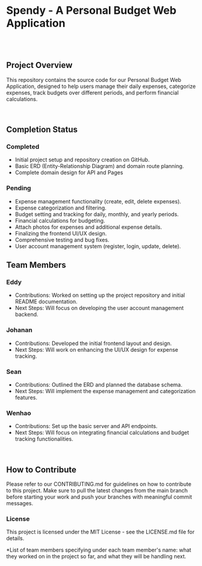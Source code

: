 # Spendy - A Personal Budget Web Application
</br></br>

## Project Overview
This repository contains the source code for our Personal Budget Web Application, designed to help users manage their daily expenses, categorize expenses, track budgets over different periods, and perform financial calculations.

</br>

## Completion Status

### Completed
- Initial project setup and repository creation on GitHub.
- Basic ERD (Entity-Relationship Diagram) and domain route planning.
- Complete domain design for API and Pages
### Pending
- Expense management functionality (create, edit, delete expenses).
- Expense categorization and filtering.
- Budget setting and tracking for daily, monthly, and yearly periods.
- Financial calculations for budgeting.
- Attach photos for expenses and additional expense details.
- Finalizing the frontend UI/UX design.
- Comprehensive testing and bug fixes.
- User account management system (register, login, update, delete).

## Team Members
### Eddy
- Contributions: Worked on setting up the project repository and initial README documentation. </br>
- Next Steps: Will focus on developing the user account management backend.

### Johanan
- Contributions: Developed the initial frontend layout and design.</br>
- Next Steps: Will work on enhancing the UI/UX design for expense tracking.

### Sean
- Contributions: Outlined the ERD and planned the database schema.</br>
- Next Steps: Will implement the expense management and categorization features.

### Wenhao
- Contributions: Set up the basic server and API endpoints.</br>
- Next Steps: Will focus on integrating financial calculations and budget tracking functionalities.


</br>

## How to Contribute
Please refer to our CONTRIBUTING.md for guidelines on how to contribute to this project. Make sure to pull the latest changes from the main branch before starting your work and push your branches with meaningful commit messages.

### License
This project is licensed under the MIT License - see the LICENSE.md file for details.

*List of team members specifying under each team member's name: what they worked on in the project so far, and what they will be handling next.
